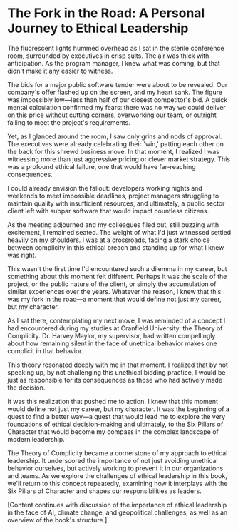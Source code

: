 # The Fork in the Road: A Personal Journey to Ethical Leadership

The fluorescent lights hummed overhead as I sat in the sterile conference room, surrounded by executives in crisp suits. The air was thick with anticipation. As the program manager, I knew what was coming, but that didn't make it any easier to witness.

The bids for a major public software tender were about to be revealed. Our company's offer flashed up on the screen, and my heart sank. The figure was impossibly low—less than half of our closest competitor's bid. A quick mental calculation confirmed my fears: there was no way we could deliver on this price without cutting corners, overworking our team, or outright failing to meet the project's requirements.

Yet, as I glanced around the room, I saw only grins and nods of approval. The executives were already celebrating their 'win,' patting each other on the back for this shrewd business move. In that moment, I realized I was witnessing more than just aggressive pricing or clever market strategy. This was a profound ethical failure, one that would have far-reaching consequences.

I could already envision the fallout: developers working nights and weekends to meet impossible deadlines, project managers struggling to maintain quality with insufficient resources, and ultimately, a public sector client left with subpar software that would impact countless citizens.

As the meeting adjourned and my colleagues filed out, still buzzing with excitement, I remained seated. The weight of what I'd just witnessed settled heavily on my shoulders. I was at a crossroads, facing a stark choice between complicity in this ethical breach and standing up for what I knew was right.

This wasn't the first time I'd encountered such a dilemma in my career, but something about this moment felt different. Perhaps it was the scale of the project, or the public nature of the client, or simply the accumulation of similar experiences over the years. Whatever the reason, I knew that this was my fork in the road—a moment that would define not just my career, but my character.

As I sat there, contemplating my next move, I was reminded of a concept I had encountered during my studies at Cranfield University: the Theory of Complicity. Dr. Harvey Maylor, my supervisor, had written compellingly about how remaining silent in the face of unethical behavior makes one complicit in that behavior. 

This theory resonated deeply with me in that moment. I realized that by not speaking up, by not challenging this unethical bidding practice, I would be just as responsible for its consequences as those who had actively made the decision. 

It was this realization that pushed me to action. I knew that this moment would define not just my career, but my character. It was the beginning of a quest to find a better way—a quest that would lead me to explore the very foundations of ethical decision-making and ultimately, to the Six Pillars of Character that would become my compass in the complex landscape of modern leadership.

The Theory of Complicity became a cornerstone of my approach to ethical leadership. It underscored the importance of not just avoiding unethical behavior ourselves, but actively working to prevent it in our organizations and teams. As we explore the challenges of ethical leadership in this book, we'll return to this concept repeatedly, examining how it interplays with the Six Pillars of Character and shapes our responsibilities as leaders.

[Content continues with discussion of the importance of ethical leadership in the face of AI, climate change, and geopolitical challenges, as well as an overview of the book's structure.]
